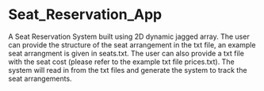 # Seat_Reservation_App

A Seat Reservation System built using 2D dynamic jagged array. The user can provide the structure of the seat arrangement in the txt file, an example seat arrangment is given in seats.txt. The user can also provide a txt file with the seat cost (please refer to the example txt file prices.txt). The system will read in from the txt files and generate the system to track the seat arrangements. 
